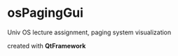 # osPagingGui
Univ OS lecture assignment, paging system visualization  
  
created with **QtFramework**
